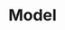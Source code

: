 ---
title: Model
keywords: 
last_updated: 
tags: []
permalink: /model_loading/model.html
sidebar: main_sidebar
---